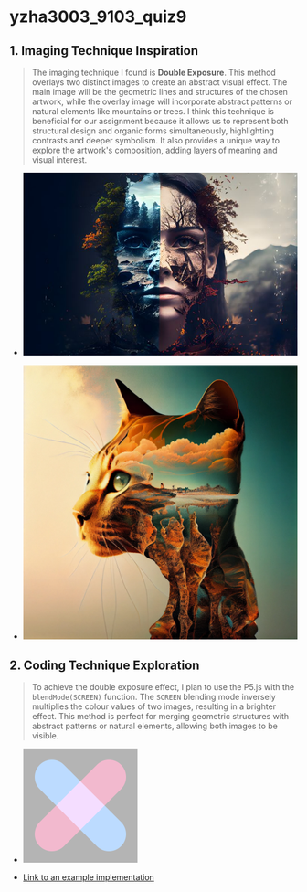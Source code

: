 # yzha3003_9103_quiz9

## 1. Imaging Technique Inspiration
> The imaging technique I found is **Double Exposure**. This method overlays two distinct images to create an abstract visual effect. The main image will be the geometric lines and structures of the chosen artwork, while the overlay image will incorporate abstract patterns or natural elements like mountains or trees. I think this technique is beneficial for our assignment because it allows us to represent both structural design and organic forms simultaneously, highlighting contrasts and deeper symbolism. It also provides a unique way to explore the artwork's composition, adding layers of meaning and visual interest.

- ![First example of double exposure](readmeImages/double_exposure_1.jpg)

- ![Second example of double exposure](readmeImages/double_exposure_2.jpg)

## 2. Coding Technique Exploration
> To achieve the double exposure effect, I plan to use the P5.js with the `blendMode(SCREEN)` function. The `SCREEN` blending mode inversely multiplies the colour values of two images, resulting in a brighter effect. This method is perfect for merging geometric structures with abstract patterns or natural elements, allowing both images to be visible. 

- ![An image of the coding technique](readmeImages/screen.png)

- [Link to an example implementation](https://p5js.org/reference/p5/blendMode/)